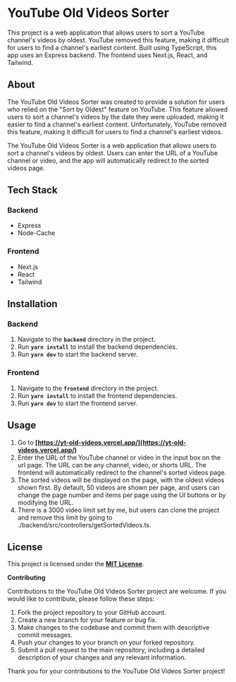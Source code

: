 # **YouTube Old Videos Sorter**

This project is a web application that allows users to sort a YouTube channel's videos by oldest. YouTube removed this feature, making it difficult for users to find a channel's earliest content. Built using TypeScript, this app uses an Express backend. The frontend uses Next.js, React, and Tailwind.

## **About**

The YouTube Old Videos Sorter was created to provide a solution for users who relied on the "Sort by Oldest" feature on YouTube. This feature allowed users to sort a channel's videos by the date they were uploaded, making it easier to find a channel's earliest content. Unfortunately, YouTube removed this feature, making it difficult for users to find a channel's earliest videos.

The YouTube Old Videos Sorter is a web application that allows users to sort a channel's videos by oldest. Users can enter the URL of a YouTube channel or video, and the app will automatically redirect to the sorted videos page. 

## **Tech Stack**

### **Backend**

- Express
- Node-Cache

### **Frontend**

- Next.js
- React
- Tailwind

## **Installation**

### **Backend**

1. Navigate to the **`backend`** directory in the project.
2. Run **`yarn install`** to install the backend dependencies.
3. Run **`yarn dev`** to start the backend server.

### **Frontend**

1. Navigate to the **`frontend`** directory in the project.
2. Run **`yarn install`** to install the frontend dependencies.
3. Run **`yarn dev`** to start the frontend server.

## **Usage**

1. Go to **[https://yt-old-videos.vercel.app/](https://yt-old-videos.vercel.app/)**
2. Enter the URL of the YouTube channel or video in the input box on the url page. The URL can be any channel, video, or shorts URL. The frontend will automatically redirect to the channel's sorted videos page.
3. The sorted videos will be displayed on the page, with the oldest videos shown first. By default, 50 videos are shown per page, and users can change the page number and items per page using the UI buttons or by modifying the URL.
4. There is a 3000 video limit set by me, but users can clone the project and remove this limit by going to ./backend/src/controllers/getSortedVideos.ts.

## **License**

This project is licensed under the **[MIT License](https://opensource.org/licenses/MIT)**.

**Contributing**

Contributions to the YouTube Old Videos Sorter project are welcome. If you would like to contribute, please follow these steps:

1. Fork the project repository to your GitHub account.
2. Create a new branch for your feature or bug fix.
3. Make changes to the codebase and commit them with descriptive commit messages.
4. Push your changes to your branch on your forked repository.
5. Submit a pull request to the main repository, including a detailed description of your changes and any relevant information.

Thank you for your contributions to the YouTube Old Videos Sorter project!